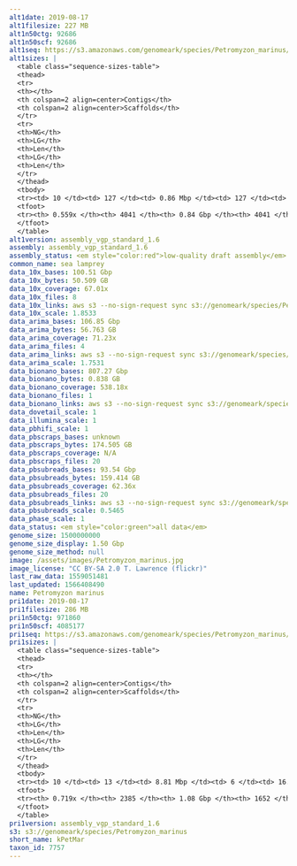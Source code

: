 ```yaml
---
alt1date: 2019-08-17
alt1filesize: 227 MB
alt1n50ctg: 92686
alt1n50scf: 92686
alt1seq: https://s3.amazonaws.com/genomeark/species/Petromyzon_marinus/kPetMar1/assembly_vgp_standard_1.6/kPetMar1.alt.asm.20190817.fasta.gz
alt1sizes: |
  <table class="sequence-sizes-table">
  <thead>
  <tr>
  <th></th>
  <th colspan=2 align=center>Contigs</th>
  <th colspan=2 align=center>Scaffolds</th>
  </tr>
  <tr>
  <th>NG</th>
  <th>LG</th>
  <th>Len</th>
  <th>LG</th>
  <th>Len</th>
  </tr>
  </thead>
  <tbody>
  <tr><td> 10 </td><td> 127 </td><td> 0.86 Mbp </td><td> 127 </td><td> 0.86 Mbp </td></tr>  <tr><td> 20 </td><td> 351 </td><td> 0.54 Mbp </td><td> 351 </td><td> 0.54 Mbp </td></tr>  <tr><td> 30 </td><td> 688 </td><td> 0.37 Mbp </td><td> 688 </td><td> 0.37 Mbp </td></tr>  <tr><td> 40 </td><td> 1217 </td><td> 0.21 Mbp </td><td> 1217 </td><td> 0.21 Mbp </td></tr>  <tr style="background-color:#cccccc;"><td> 50 </td><td> 2277 </td><td> 92.69 Kbp </td><td> 2277 </td><td> 92.69 Kbp </td></tr>  <tr><td> 60 </td><td> - </td><td> - </td><td> - </td><td> - </td></tr>  <tr><td> 70 </td><td> - </td><td> - </td><td> - </td><td> - </td></tr>  <tr><td> 80 </td><td> - </td><td> - </td><td> - </td><td> - </td></tr>  <tr><td> 90 </td><td> - </td><td> - </td><td> - </td><td> - </td></tr>  <tr><td> 100 </td><td> - </td><td> - </td><td> - </td><td> - </td></tr>  </tbody>
  <tfoot>
  <tr><th> 0.559x </th><th> 4041 </th><th> 0.84 Gbp </th><th> 4041 </th><th> 0.84 Gbp </th></tr>
  </tfoot>
  </table>
alt1version: assembly_vgp_standard_1.6
assembly: assembly_vgp_standard_1.6
assembly_status: <em style="color:red">low-quality draft assembly</em>
common_name: sea lamprey
data_10x_bases: 100.51 Gbp
data_10x_bytes: 50.509 GB
data_10x_coverage: 67.01x
data_10x_files: 8
data_10x_links: aws s3 --no-sign-request sync s3://genomeark/species/Petromyzon_marinus/kPetMar1/genomic_data/10x/ .<br>
data_10x_scale: 1.8533
data_arima_bases: 106.85 Gbp
data_arima_bytes: 56.763 GB
data_arima_coverage: 71.23x
data_arima_files: 4
data_arima_links: aws s3 --no-sign-request sync s3://genomeark/species/Petromyzon_marinus/kPetMar1/genomic_data/arima/ .<br>
data_arima_scale: 1.7531
data_bionano_bases: 807.27 Gbp
data_bionano_bytes: 0.838 GB
data_bionano_coverage: 538.18x
data_bionano_files: 1
data_bionano_links: aws s3 --no-sign-request sync s3://genomeark/species/Petromyzon_marinus/kPetMar1/genomic_data/bionano/ .<br>
data_dovetail_scale: 1
data_illumina_scale: 1
data_pbhifi_scale: 1
data_pbscraps_bases: unknown
data_pbscraps_bytes: 174.505 GB
data_pbscraps_coverage: N/A
data_pbscraps_files: 20
data_pbsubreads_bases: 93.54 Gbp
data_pbsubreads_bytes: 159.414 GB
data_pbsubreads_coverage: 62.36x
data_pbsubreads_files: 20
data_pbsubreads_links: aws s3 --no-sign-request sync s3://genomeark/species/Petromyzon_marinus/kPetMar1/genomic_data/pacbio/ . --exclude "*scraps.bam* --exclude "*ccs.bam*"<br>
data_pbsubreads_scale: 0.5465
data_phase_scale: 1
data_status: <em style="color:green">all data</em>
genome_size: 1500000000
genome_size_display: 1.50 Gbp
genome_size_method: null
image: /assets/images/Petromyzon_marinus.jpg
image_license: "CC BY-SA 2.0 T. Lawrence (flickr)"
last_raw_data: 1559051481
last_updated: 1566408490
name: Petromyzon marinus
pri1date: 2019-08-17
pri1filesize: 286 MB
pri1n50ctg: 971860
pri1n50scf: 4085177
pri1seq: https://s3.amazonaws.com/genomeark/species/Petromyzon_marinus/kPetMar1/assembly_vgp_standard_1.6/kPetMar1.pri.asm.20190817.fasta.gz
pri1sizes: |
  <table class="sequence-sizes-table">
  <thead>
  <tr>
  <th></th>
  <th colspan=2 align=center>Contigs</th>
  <th colspan=2 align=center>Scaffolds</th>
  </tr>
  <tr>
  <th>NG</th>
  <th>LG</th>
  <th>Len</th>
  <th>LG</th>
  <th>Len</th>
  </tr>
  </thead>
  <tbody>
  <tr><td> 10 </td><td> 13 </td><td> 8.81 Mbp </td><td> 6 </td><td> 16.78 Mbp </td></tr>  <tr><td> 20 </td><td> 36 </td><td> 5.48 Mbp </td><td> 16 </td><td> 14.04 Mbp </td></tr>  <tr><td> 30 </td><td> 70 </td><td> 3.56 Mbp </td><td> 27 </td><td> 12.97 Mbp </td></tr>  <tr><td> 40 </td><td> 127 </td><td> 2.07 Mbp </td><td> 40 </td><td> 10.35 Mbp </td></tr>  <tr style="background-color:#cccccc;"><td> 50 </td><td> 234 </td><td style="background-color:#ff8888;"> 0.97 Mbp </td><td> 62 </td><td style="background-color:#ff8888;"> 4.09 Mbp </td></tr>  <tr><td> 60 </td><td> 484 </td><td> 0.38 Mbp </td><td> 133 </td><td> 1.09 Mbp </td></tr>  <tr><td> 70 </td><td> 1406 </td><td> 64.00 Kbp </td><td> 442 </td><td> 0.23 Mbp </td></tr>  <tr><td> 80 </td><td> - </td><td> - </td><td> - </td><td> - </td></tr>  <tr><td> 90 </td><td> - </td><td> - </td><td> - </td><td> - </td></tr>  <tr><td> 100 </td><td> - </td><td> - </td><td> - </td><td> - </td></tr>  </tbody>
  <tfoot>
  <tr><th> 0.719x </th><th> 2385 </th><th> 1.08 Gbp </th><th> 1652 </th><th> 1.13 Gbp </th></tr>
  </tfoot>
  </table>
pri1version: assembly_vgp_standard_1.6
s3: s3://genomeark/species/Petromyzon_marinus
short_name: kPetMar
taxon_id: 7757
---
```

